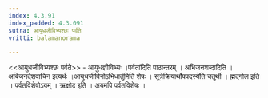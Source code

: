 ```yaml
---
index: 4.3.91
index_padded: 4.3.091
sutra: आयुधजीविभ्यश्छः पर्वते
vritti: balamanorama

---
```

<<आयुधजीविभ्यश्छः पर्वते>> - आयुधज्ञीविभ्यः ।पर्वता॑दिति पाठान्तरम् । अभिजनशब्दादिति । अबिजनदेशवाचिन इत्यर्थः ।आयुधजीविनोऽभिधातु॑मिति शेषः । सूत्रेक्रियार्थोपपदस्ये॑ति चतुर्थी । ह्मद्गोल इति । पर्वतविशेषोऽयम् । ऋक्षोद इति । अयमपि पर्वतविशेषः । 